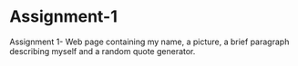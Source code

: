 # Assignment-1
Assignment 1- Web page containing my name, a picture, a brief paragraph describing myself and a random quote generator.
